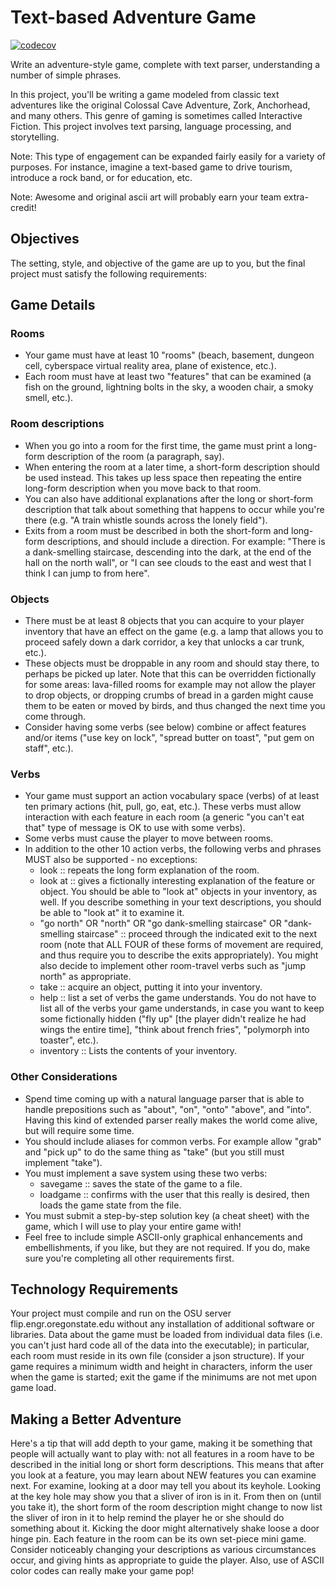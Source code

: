# Text-based Adventure Game

[![codecov](https://codecov.io/gh/th3oth3rjak3/text_based_adventure_game/branch/main/graph/badge.svg?token=HYTV9F5IRI)](https://codecov.io/gh/th3oth3rjak3/text_based_adventure_game)

Write an adventure-style game, complete with text parser, understanding a number of simple phrases.

In this project, you'll be writing a game modeled from classic text adventures like the original Colossal Cave Adventure, Zork, Anchorhead, and many others. This genre of gaming is sometimes called Interactive Fiction. This project involves text parsing, language processing, and storytelling.

Note: This type of engagement can be expanded fairly easily for a variety of purposes. For instance, imagine a text-based game to drive tourism, introduce a rock band, or for education, etc.

Note: Awesome and original ascii art will probably earn your team extra-credit!

## Objectives

The setting, style, and objective of the game are up to you, but the final project must satisfy the following requirements:

## Game Details

### Rooms

- Your game must have at least 10 "rooms" (beach, basement, dungeon cell, cyberspace virtual reality area, plane of existence, etc.).
- Each room must have at least two "features" that can be examined (a fish on the ground, lightning bolts in the sky, a wooden chair, a smoky smell, etc.).

### Room descriptions

- When you go into a room for the first time, the game must print a long-form description of the room (a paragraph, say).
- When entering the room at a later time, a short-form description should be used instead. This takes up less space then repeating the entire long-form description when you move back to that room.
- You can also have additional explanations after the long or short-form description that talk about something that happens to occur while you're there (e.g. "A train whistle sounds across the lonely field").
- Exits from a room must be described in both the short-form and long-form descriptions, and should include a direction. For example: "There is a dank-smelling staircase, descending into the dark, at the end of the hall on the north wall", or "I can see clouds to the east and west that I think I can jump to from here".

### Objects

- There must be at least 8 objects that you can acquire to your player inventory that have an effect on the game (e.g. a lamp that allows you to proceed safely down a dark corridor, a key that unlocks a car trunk, etc.).
- These objects must be droppable in any room and should stay there, to perhaps be picked up later. Note that this can be overridden fictionally for some areas: lava-filled rooms for example may not allow the player to drop objects, or dropping crumbs of bread in a garden might cause them to be eaten or moved by birds, and thus changed the next time you come through.
- Consider having some verbs (see below) combine or affect features and/or items ("use key on lock", "spread butter on toast", "put gem on staff", etc.).

### Verbs

- Your game must support an action vocabulary space (verbs) of at least ten primary actions (hit, pull, go, eat, etc.). These verbs must allow interaction with each feature in each room (a generic "you can't eat that" type of message is OK to use with some verbs).
- Some verbs must cause the player to move between rooms.
- In addition to the other 10 action verbs, the following verbs and phrases MUST also be supported - no exceptions:
  - look :: repeats the long form explanation of the room.
  - look at :: gives a fictionally interesting explanation of the feature or object. You should be able to "look at" objects in your inventory, as well. If you describe something in your text descriptions, you should be able to "look at" it to examine it.
  - "go north" OR "north" OR "go dank-smelling staircase" OR "dank-smelling staircase" :: proceed through the indicated exit to the next room (note that ALL FOUR of these forms of movement are required, and thus require you to describe the exits appropriately). You might also decide to implement other room-travel verbs such as "jump north" as appropriate.
  - take :: acquire an object, putting it into your inventory.
  - help :: list a set of verbs the game understands. You do not have to list all of the verbs your game understands, in case you want to keep some fictionally hidden ("fly up" [the player didn't realize he had wings the entire time], "think about french fries", "polymorph into toaster", etc.).
  - inventory :: Lists the contents of your inventory.

### Other Considerations

- Spend time coming up with a natural language parser that is able to handle prepositions such as "about", "on", "onto" "above", and "into". Having this kind of extended parser really makes the world come alive, but will require some time.
- You should include aliases for common verbs. For example allow "grab" and "pick up" to do the same thing as "take" (but you still must implement "take").
- You must implement a save system using these two verbs:
  - savegame :: saves the state of the game to a file.
  - loadgame :: confirms with the user that this really is desired, then loads the game state from the file.
- You must submit a step-by-step solution key (a cheat sheet) with the game, which I will use to play your entire game with!
- Feel free to include simple ASCII-only graphical enhancements and embellishments, if you like, but they are not required. If you do, make sure you're completing all other requirements first.

## Technology Requirements

Your project must compile and run on the OSU server flip.engr.oregonstate.edu without any installation of additional software or libraries.
Data about the game must be loaded from individual data files (i.e. you can't just hard code all of the data into the executable); in particular, each room must reside in its own file (consider a json structure).
If your game requires a minimum width and height in characters, inform the user when the game is started; exit the game if the minimums are not met upon game load.

## Making a Better Adventure

Here's a tip that will add depth to your game, making it be something that people will actually want to play with: not all features in a room have to be described in the initial long or short form descriptions. This means that after you look at a feature, you may learn about NEW features you can examine next. For examine, looking at a door may tell you about its keyhole. Looking at the key hole may show you that a sliver of iron is in it. From then on (until you take it), the short form of the room description might change to now list the sliver of iron in it to help remind the player he or she should do something about it. Kicking the door might alternatively shake loose a door hinge pin. Each feature in the room can be its own set-piece mini game. Consider noticeably changing your descriptions as various circumstances occur, and giving hints as appropriate to guide the player. Also, use of ASCII color codes can really make your game pop!
